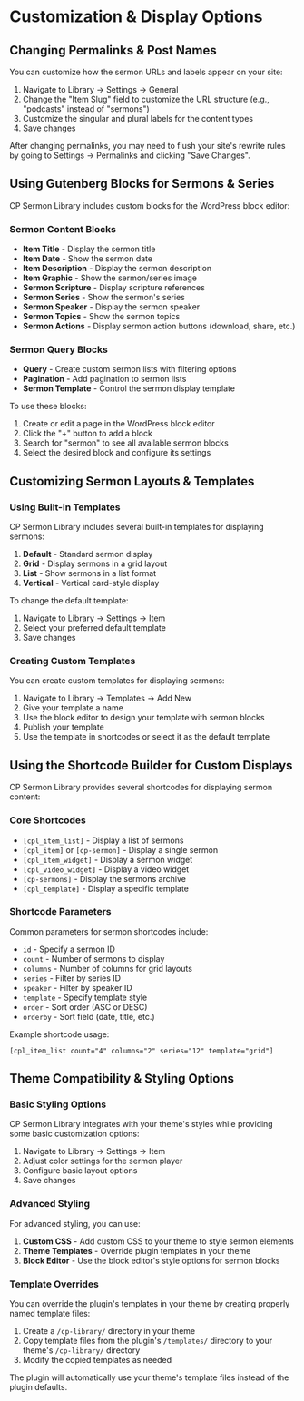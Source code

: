 # Customization & Display Options

## Changing Permalinks & Post Names

You can customize how the sermon URLs and labels appear on your site:

1. Navigate to Library → Settings → General
2. Change the "Item Slug" field to customize the URL structure (e.g., "podcasts" instead of "sermons")
3. Customize the singular and plural labels for the content types
4. Save changes

After changing permalinks, you may need to flush your site's rewrite rules by going to Settings → Permalinks and clicking "Save Changes".

## Using Gutenberg Blocks for Sermons & Series

CP Sermon Library includes custom blocks for the WordPress block editor:

### Sermon Content Blocks

- **Item Title** - Display the sermon title
- **Item Date** - Show the sermon date
- **Item Description** - Display the sermon description
- **Item Graphic** - Show the sermon/series image
- **Sermon Scripture** - Display scripture references
- **Sermon Series** - Show the sermon's series
- **Sermon Speaker** - Display the sermon speaker
- **Sermon Topics** - Show the sermon topics
- **Sermon Actions** - Display sermon action buttons (download, share, etc.)

### Sermon Query Blocks

- **Query** - Create custom sermon lists with filtering options
- **Pagination** - Add pagination to sermon lists
- **Sermon Template** - Control the sermon display template

To use these blocks:

1. Create or edit a page in the WordPress block editor
2. Click the "+" button to add a block
3. Search for "sermon" to see all available sermon blocks
4. Select the desired block and configure its settings

## Customizing Sermon Layouts & Templates

### Using Built-in Templates

CP Sermon Library includes several built-in templates for displaying sermons:

1. **Default** - Standard sermon display
2. **Grid** - Display sermons in a grid layout
3. **List** - Show sermons in a list format
4. **Vertical** - Vertical card-style display

To change the default template:

1. Navigate to Library → Settings → Item
2. Select your preferred default template
3. Save changes

### Creating Custom Templates

You can create custom templates for displaying sermons:

1. Navigate to Library → Templates → Add New
2. Give your template a name
3. Use the block editor to design your template with sermon blocks
4. Publish your template
5. Use the template in shortcodes or select it as the default template

## Using the Shortcode Builder for Custom Displays

CP Sermon Library provides several shortcodes for displaying sermon content:

### Core Shortcodes

- `[cpl_item_list]` - Display a list of sermons
- `[cpl_item]` or `[cp-sermon]` - Display a single sermon
- `[cpl_item_widget]` - Display a sermon widget
- `[cpl_video_widget]` - Display a video widget
- `[cp-sermons]` - Display the sermons archive
- `[cpl_template]` - Display a specific template

### Shortcode Parameters

Common parameters for sermon shortcodes include:

- `id` - Specify a sermon ID
- `count` - Number of sermons to display
- `columns` - Number of columns for grid layouts
- `series` - Filter by series ID
- `speaker` - Filter by speaker ID
- `template` - Specify template style
- `order` - Sort order (ASC or DESC)
- `orderby` - Sort field (date, title, etc.)

Example shortcode usage:
```
[cpl_item_list count="4" columns="2" series="12" template="grid"]
```

## Theme Compatibility & Styling Options

### Basic Styling Options

CP Sermon Library integrates with your theme's styles while providing some basic customization options:

1. Navigate to Library → Settings → Item
2. Adjust color settings for the sermon player
3. Configure basic layout options
4. Save changes

### Advanced Styling

For advanced styling, you can use:

1. **Custom CSS** - Add custom CSS to your theme to style sermon elements
2. **Theme Templates** - Override plugin templates in your theme
3. **Block Editor** - Use the block editor's style options for sermon blocks

### Template Overrides

You can override the plugin's templates in your theme by creating properly named template files:

1. Create a `/cp-library/` directory in your theme
2. Copy template files from the plugin's `/templates/` directory to your theme's `/cp-library/` directory
3. Modify the copied templates as needed

The plugin will automatically use your theme's template files instead of the plugin defaults.